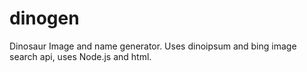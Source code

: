 # dinogen
Dinosaur Image and name generator. 
Uses dinoipsum and bing image search api, uses Node.js and html.
